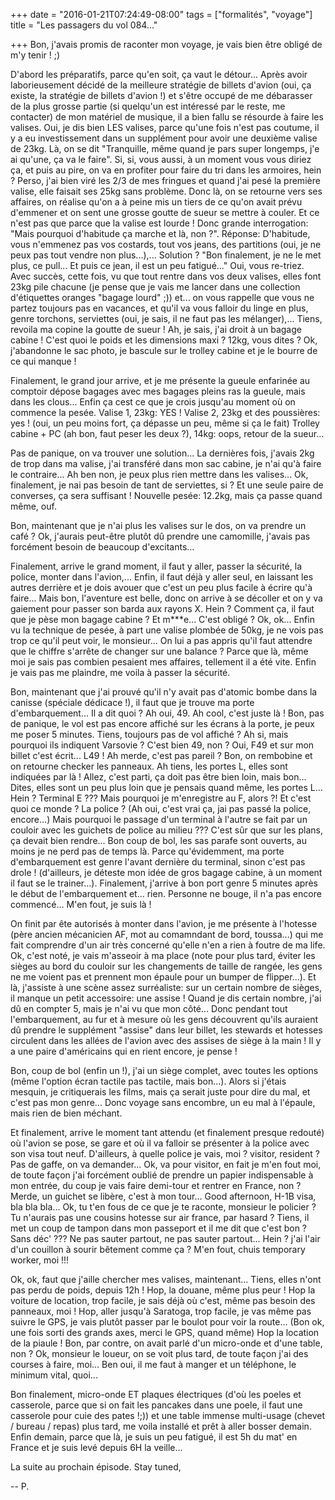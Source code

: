 +++
date = "2016-01-21T07:24:49-08:00"
tags = ["formalités", "voyage"]
title = "Les passagers du vol 084..."

+++
Bon, j'avais promis de raconter mon voyage, je vais bien être obligé de m'y tenir ! ;)

D'abord les préparatifs, parce qu'en soit, ça vaut le détour... Après avoir laborieusement décidé de la meilleure stratégie de billets d'avion (oui, ça existe, la stratégie de billets d'avion !) et s'être occupé de me débarasser de la plus grosse partie (si quelqu'un est intéressé par le reste, me contacter) de mon matériel de musique, il a bien fallu se résourde à faire les valises. Oui, je dis bien LES valises, parce qu'une fois n'est pas coutume, il y a eu investissement dans un supplément pour avoir une deuxième valise de 23kg. Là, on se dit "Tranquille, même quand je pars super longemps, j'e ai qu'une, ça va le faire". Si, si, vous aussi, à un moment vous vous diriez ça, et puis au pire, on va en profiter pour faire du tri dans les armoires, hein ? Perso, j'ai bien viré les 2/3 de mes fringues et quand j'ai pesé la première valise, elle faisait ses 25kg sans problème. Donc là, on se retourne vers ses affaires, on réalise qu'on a à peine mis un tiers de ce qu'on avait prévu d'emmener et on sent une grosse goutte de sueur se mettre à couler. Et ce n'est pas que parce que la valise est lourde !
Donc grande interrogation: "Mais pourquoi d'habitude ça marche et là, non ?". Réponse: D'habitude, vous n'emmenez pas vos costards, tout vos jeans, des partitions (oui, je ne peux pas tout vendre non plus...),...
Solution ? "Bon finalement, je ne le met plus, ce pull... Et puis ce jean, il est un peu fatigué..." Oui, vous re-triez. Avec succès, cette fois, vu que tout rentre dans vos deux valises, elles font 23kg pile chacune (je pense que je vais me lancer dans une collection d'étiquettes oranges "bagage lourd" ;)) et... on vous rappelle que vous ne partez toujours pas en vacances, et qu'il va vous falloir du linge en plus, genre torchons, serviettes (oui, je sais, il ne faut pas les mélanger),...
Tiens, revoila ma copine la goutte de sueur !
Ah, je sais, j'ai droit à un bagage cabine ! C'est quoi le poids et les dimensions maxi ? 12kg, vous dites ? Ok, j'abandonne le sac photo, je bascule sur le trolley cabine et je le bourre de ce qui manque !

Finalement, le grand jour arrive, et je me présente la gueule enfarinée au comptoir dépose bagages avec mes bagages pleins ras la gueule, mais dans les clous...
Enfin ça cest ce que je crois jusqu'au moment où on commence la pesée.
Valise 1, 23kg: YES !
Valise 2, 23kg et des poussières: yes ! (oui, un peu moins fort, ça dépasse un peu, même si ça le fait)
Trolley cabine + PC (ah bon, faut peser les deux ?), 14kg: oops, retour de la sueur...

Pas de panique, on va trouver une solution... La dernières fois, j'avais 2kg de trop dans ma valise, j'ai transféré dans mon sac cabine, je n'ai qu'à faire le contraire... Ah ben non, je peux plus rien mettre dans les valises... Ok, finalement, je nai pas besoin de tant de serviettes, si ? Et une seule paire de converses, ça sera suffisant !
Nouvelle pesée: 12.2kg, mais ça passe quand même, ouf.

Bon, maintenant que je n'ai plus les valises sur le dos, on va prendre un café ? Ok, j'aurais peut-être plutôt dû prendre une camomille, j'avais pas forcément besoin de beaucoup d'excitants...

Finalement, arrive le grand moment, il faut y aller, passer la sécurité, la police, monter dans l'avion,...
Enfin, il faut déjà y aller seul, en laissant les autres derrière et je dois avouer que c'est un peu plus facile à écrire qu'à faire... Mais bon, l'aventure est belle, donc on arrive à se décoller et on y va gaiement pour passer son barda aux rayons X. Hein ? Comment ça, il faut que je pèse mon bagage cabine ? Et m***e... C'est obligé ? Ok, ok... Enfin vu la technique de pesée, à part une valise plombée de 50kg, je ne vois pas trop ce qu'il peut voir, le monsieur... On lui a pas appris qu'il faut attendre que le chiffre s'arrête de changer sur une balance ? Parce que là, même moi je sais pas combien pesaient mes affaires, tellement il a été vite. Enfin je vais pas me plaindre, me voila à passer la sécurité.

Bon, maintenant que j'ai prouvé qu'il n'y avait pas d'atomic bombe dans la canisse (spéciale dédicace !), il faut que je trouve ma porte d'embarquement... Il a dit quoi ? Ah oui, 49. Ah cool, c'est juste là ! Bon, pas de panique, le vol est pas encore affiché sur les écrans à la porte, je peux me poser 5 minutes. Tiens, toujours pas de vol affiché ? Ah si, mais pourquoi ils indiquent Varsovie ? C'est bien 49, non ? Oui, F49 et sur mon billet c'est écrit... L49 ! Ah merde, c'est pas pareil ? Bon, on rembobine et on retourne checker les panneaux. Ah tiens, les portes L, elles sont indiquées par là ! Allez, c'est parti, ça doit pas être bien loin, mais bon...
Dites, elles sont un peu plus loin que je pensais quand même, les portes L... Hein ? Terminal E ??? Mais pourquoi je m'enregistre au F, alors ?! Et c'est quoi ce monde ? La police ? (Ah oui, c'est vrai ça, jai pas passé la police, encore...) Mais pourquoi le passage d'un terminal à l'autre se fait par un couloir avec les guichets de police au milieu ??? C'est sûr que sur les plans, ça devait bien rendre...
Bon coup de bol, les sas parafe sont ouverts, au moins je ne perd pas de temps là. Parce qu'évidemment, ma porte d'embarquement est genre l'avant dernière du terminal, sinon c'est pas drole ! (d'ailleurs, je déteste mon idée de gros bagage cabine, à un moment il faut se le trainer...).
Finalement, j'arrive à bon port genre 5 minutes après le début de l'embarquement et... rien. Personne ne bouge, il n'a pas encore commencé... M'en fout, je suis là !

On finit par ête autorisés à monter dans l'avion, je me présente à l'hotesse (père ancien mécanicien AF, mot au comamndant de bord, toussa...) qui me fait comprendre d'un air très concerné qu'elle n'en a rien à foutre de ma life. Ok, c'est noté, je vais m'asseoir à ma place (note pour plus tard, éviter les sièges au bord du couloir sur les changements de taille de rangée, les gens ne me voient pas et prennent mon épaule pour un bumper de flipper...).
Et là, j'assiste à une scène assez surréaliste: sur un certain nombre de sièges, il manque un petit accessoire: une assise ! Quand je dis certain nombre, j'ai dû en compter 5, mais je n'ai vu que mon côté... Donc pendant tout l'embarquement, au fur et à mesure où les gens découvrent qu'ils auraient dû prendre le supplément "assise" dans leur billet, les stewards et hotesses circulent dans les allées de l'avion avec des assises de siège à la main ! Il y a une paire d'américains qui en rient encore, je pense !

Bon, coup de bol (enfin un !), j'ai un siège complet, avec toutes les options (même l'option écran tactile pas tactile, mais bon...). Alors si j'étais mesquin, je critiquerais les films, mais ça serait juste pour dire du mal, et c'est pas mon genre...
Donc voyage sans encombre, un eu mal à l'épaule, mais rien de bien méchant.

Et finalement, arrive le moment tant attendu (et finalement presque redouté) où l'avion se pose, se gare et où il va falloir se présenter à la police avec son visa tout neuf. D'ailleurs, à quelle police je vais, moi ? visitor, resident ? Pas de gaffe, on va demander... Ok, va pour visitor, en fait je m'en fout moi, de toute façon j'ai forcément oublié de prendre un papier indispensable à mon entrée, du coup je vais faire demi-tour et rentrer en France, non ?
Merde, un guichet se libère, c'est à mon tour... Good afternoon, H-1B visa, bla bla bla... Ok, tu t'en fous de ce que je te raconte, monsieur le policier ? Tu n'aurais pas une cousins hotesse sur air france, par hasard ? Tiens, il met un coup de tampon dans mon passeport et il me dit que c'est bon ? Sans déc' ???
Ne pas sauter partout, ne pas sauter partout... Hein ? j'ai l'air d'un couillon à sourir bêtement comme ça ? M'en fout, chuis temporary worker, moi !!!

Ok, ok, faut que j'aille chercher mes valises, maintenant... Tiens, elles n'ont pas perdu de poids, depuis 12h ! Hop, la douane, même plus peur ! Hop la voiture de location, trop facile, je sais déjà où c'est, même pas besoin des panneaux, moi ! Hop, aller jusqu'à Saratoga, trop facile, je vas même pas suivre le GPS, je vais plutôt passer par le boulot pour voir la route... (Bon ok, une fois sorti des grands axes, merci le GPS, quand même) Hop la location de la piaule ! Bon, par contre, on avait parlé d'un micro-onde et d'une table, non ? Ok, monsieur le loueur, on se voit plus tard, de toute façon j'ai des courses à faire, moi... Ben oui, il me faut à manger et un téléphone, le minimum vital, quoi...

Bon finalement, micro-onde ET plaques électriques (d'où les poeles et casserole, parce que si on fait les pancakes dans une poele, il faut une casserole pour cuie des pates !;)) et une table immense multi-usage (chevet / bureau / repas) plus tard, me voila installé et prêt à aller bosser demain. Enfin demain, parce que là, je suis un peu fatigué, il est 5h du mat' en France et je suis levé depuis 6H la veille...

La suite au prochain épisode.
Stay tuned,

--
P.
